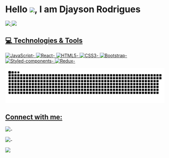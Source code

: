 
<h1 align = "justify"> Hello <img src="https://media.giphy.com/media/hvRJCLFzcasrR4ia7z/giphy.gif" width="25px">, I am Djayson Rodrigues</h1>


 <div>
  <a href="https://github.com/Djaysson">
  <img height="180em" src="https://github-readme-stats.vercel.app/api?username=Djaysson&show_icons=true&theme=dracula&include_all_commits=true&count_private=true"/>
  <img height="180em" src="https://github-readme-stats.vercel.app/api/top-langs/?username=Djaysson&layout=compact&langs_count=7&theme=dracula"/>
</div>


 
## 💻 Technologies & Tools
 
![JavaScript](https://img.shields.io/badge/JavaScript-F7DF1E?style=for-the-badge&logo=javascript&logoColor=black)-
![React](https://img.shields.io/badge/React-20232A?style=for-the-badge&logo=react&logoColor=61DAFB)-
![HTML5](https://img.shields.io/badge/HTML5-E34F26?style=for-the-badge&logo=html5&logoColor=white)-
![CSS3](https://img.shields.io/badge/CSS3-1572B6?style=for-the-badge&logo=css3&logoColor=white)-
![Bootstrap](https://img.shields.io/badge/Bootstrap-563D7C?style=for-the-badge&logo=bootstrap&logoColor=white)-
![Styled-components](https://img.shields.io/badge/styled--components-DB7093?style=for-the-badge&logo=styled-components&logoColor=white)-
![Redux](https://img.shields.io/badge/Redux-593D88?style=for-the-badge&logo=redux&logoColor=white)-


 
 
  ![Snake animation](https://github.com/Djaysson/Djaysson/blob/output/github-contribution-grid-snake.svg)
 

## Connect with me:
<div> 
  <a href="https://instagram.com/djaysonrodrigues" target="_blank"><img src="https://img.shields.io/badge/-Instagram-%23E4405F?style=for-the-badge&logo=instagram&logoColor=white" target="_blank"></a>-

 
 <a href = "mailto:djayson.dev@gmail.com"><img src="https://img.shields.io/badge/-Gmail-%23333?style=for-the-badge&logo=gmail&logoColor=white" target="_blank"></a>-
 
 <a href="https://www.linkedin.com/in/djaysonrodrigues" target="_blank"><img src="https://img.shields.io/badge/-LinkedIn-%230077B5?style=for-the-badge&logo=linkedin&logoColor=white" target="_blank"></a> 
 

 
</div>














